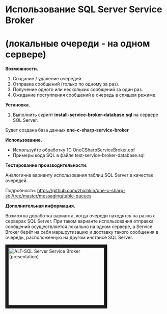 # Использование SQL Server Service Broker
# (локальные очереди - на одном сервере)

**Возможности.**
1. Создание / удаление очередей.
2. Отправка сообщений (только по одному за раз).
3. Получение одного или нескольких сообщений за один раз.
3. Ожидание поступления сообщений в очередь в спящем режиме.

**Установка.**
1. Выполнить скрипт **install-service-broker-database.sql** на сервере SQL Server.

Будет создана база данных **one-c-sharp-service-broker**

**Использование.**
- Используйте обработку 1С OneCSharpServiceBroker.epf
- Примеры кода SQL в файле test-service-broker-database.sql

**Тестирование производительности.**

Аналогична варианту использования таблиц SQL Server в качестве очередей.

Подробности: https://github.com/zhichkin/one-c-sharp-sql/tree/master/messaging/table-queues

**Дополнительная информация.**

Возможна доработка варианта, когда очереди находятся на разных серверах SQL Server. При таком варианте использования отправка сообщений осуществляется локально на одном сервере, а Service Broker берёт на себя маршрутизацию и доставку такого сообщения в очередь, расположенную на другом инстансе SQL Server.

<a href="https://youtu.be/NGlvyD4CmiQ" target="_blank"><img src="https://img.youtube.com/vi/NGlvyD4CmiQ/mqdefault.jpg" alt="ALT-SQL Server Service Broker (presentation)" width="300" height="180" border="10" /></a>